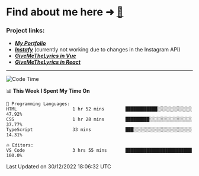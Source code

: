 # Find about me here ➜ [🧑](https://pauabella.dev)

### Project links:
- ***[My Portfolio](https://pauabella.dev)***
- ***[Instafy](https://instafy.me)*** (currently not working due to changes in the Instagram API)
- ***[GiveMeTheLyrics in Vue](https://lyrics.pauabella.dev)***
- ***[GiveMeTheLyrics in React](https://pauabella.dev/GiveMeTheLyrics)***

---
<!--START_SECTION:waka-->
![Code Time](http://img.shields.io/badge/Code%20Time-1%2C758%20hrs%2021%20mins-blue)

📊 **This Week I Spent My Time On** 

```text
💬 Programming Languages: 
HTML                     1 hr 52 mins        ████████████░░░░░░░░░░░░░   47.92% 
CSS                      1 hr 28 mins        █████████░░░░░░░░░░░░░░░░   37.77% 
TypeScript               33 mins             ███░░░░░░░░░░░░░░░░░░░░░░   14.31%

🔥 Editors: 
VS Code                  3 hrs 55 mins       █████████████████████████   100.0%

```


 Last Updated on 30/12/2022 18:06:32 UTC
<!--END_SECTION:waka-->
